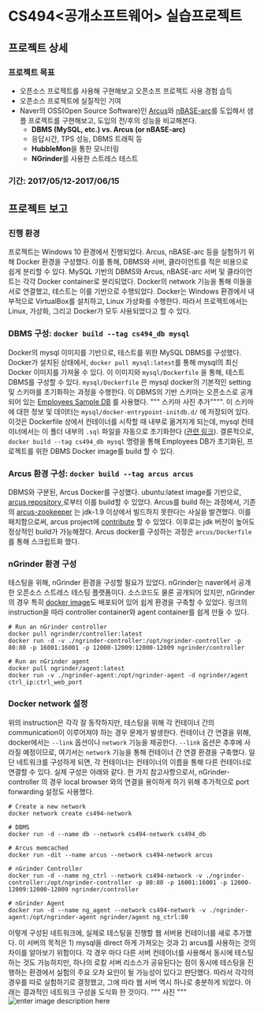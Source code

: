 # CS494<공개소프트웨어> 실습프로젝트 

## 프로젝트 상세
### 프로젝트 목표

 - 오픈소스 프로젝트를 사용해 구현해보고 오픈소프 프로젝트 사용 경험 습득
 - 오픈소스 프로젝트에 실질적인 기여
 - Naver의 OSS(Open Source Software)인 [Arcus](https://naver.github.io/arcus/)와 [nBASE-arc](https://github.com/naver/nbase-arc)를 도입해서 샘플 프로젝트를 구현해보고, 도입의 전/후의 성능을 비교해본다.
	 - **DBMS (MySQL, etc.) vs. Arcus (or nBASE-arc)**
	 - 응답시간, TPS 성능, DBMS 트래픽 등
	 - **HubbleMon**을 통한 모니터링
	 - **NGrinder**를 사용한 스트레스 테스트

### 기간: 2017/05/12-2017/06/15

## 프로젝트 보고

### 진행 환경

  프로젝트는 Windows 10 환경에서 진행되었다. Arcus, nBASE-arc 등을 실험하기 위해 Docker 환경을 구성했다. 이를 통해, DBMS와 서버, 클라이언트를 적은 비용으로 쉽게 분리할 수 있다. MySQL 기반의 DBMS와 Arcus, nBASE-arc 서버 및 클라이언트는 각각 Docker container로 분리되었다. Docker의 network 기능을 통해 이들을 서로 연결했고, 테스트는 이를 기반으로 수행되었다. Docker는 Windows 환경에서 내부적으로 VirtualBox를 설치하고, Linux 가상화를 수행한다. 따라서 프로젝트에서는 Linux, 가상화, 그리고 Docker가 모두 사용되었다고 할 수 있다.

### DBMS 구성: `docker build --tag cs494_db mysql`

Docker의 mysql 이미지를 기반으로, 테스트를 위한 MySQL DBMS를 구성했다. Docker가 설치된 상태에서, `docker pull mysql:latest`를 통해 mysql의 최신 Docker 이미지를 가져올 수 있다. 이 이미지와 `mysql/Dockerfile` 을 통해, 테스트 DBMS를 구성할 수 있다. `mysql/Dockerfile` 은 mysql docker의 기본적인 setting 및 스키마를 초기화하는 과정을 수행한다. 
이 DBMS의 기반 스키마는 오픈소스로 공개되어 있는 [Employees Sample DB](https://github.com/datacharmer/test_db) 를 사용했다. """ 스키마 사진 추가"""". 이 스키마에 대한 정보 및 데이터는 `mysql/docker-entrypoint-initdb.d/` 에 저장되어 있다. 이것은 Dockerfile 상에서 컨테이너를 시작할 때 내부로 옮겨지게 되는데, mysql 컨테이너에서는 이 폴더 내부의 `.sql` 파일을 자동으로 초기화한다 ([관련 링크](https://hub.docker.com/r/library/mysql/)). 
결론적으로, `docker build --tag cs494_db mysql` 명령을 통해 Employees DB가 초기화된, 프로젝트를 위한 DBMS Docker image를 build 할 수 있다. 

### Arcus 환경 구성: `docker build --tag arcus arcus`

DBMS와 구분된, Arcus Docker를 구성했다. ubuntu:latest image를 기반으로, [arcus repository ](https://github.com/naver/arcus) 로부터 이를 build할 수 있었다. Arcus를 build 하는 과정에서, 기존의 [arcus-zookeeper](https://github.com/naver/arcus-zookeeper) 는 jdk-1.9 이상에서 빌드하지 못한다는 사실을 발견했다. 이를 패치함으로써, arcus project에 [contribute](https://github.com/naver/arcus-zookeeper/pull/7) 할 수 있었다. 이후로는 jdk 버전이 높아도 정상적인 build가 가능해졌다. Arcus docker를 구성하는 과정은 `arcus/Dockerfile` 를 통해 스크립트화 했다. 

### nGrinder 환경 구성

테스팅을 위해, nGrinder 환경을 구성할 필요가 있었다. nGrinder는 naver에서 공개한 오픈소스 스트레스 테스팅 플랫폼이다. 소스코드도 물론 공개되어 있지만, nGrinder 의 경우 특히 [docker image](https://hub.docker.com/r/ngrinder/controller/)도 배포되어 있어 쉽게 환경을 구축할 수 있었다. 링크의 instruction을 따라 controller container와 agent container를 쉽게 만들 수 있다. 
```
# Run an nGrinder controller
docker pull ngrinder/controller:latest
docker run -d -v ./ngrinder-controller:/opt/ngrinder-controller -p 80:80 -p 16001:16001 -p 12000-12009:12000-12009 ngrinder/controller

# Run an nGrinder agent
docker pull ngrinder/agent:latest
docker run -v ./ngrinder-agent:/opt/ngrinder-agent -d ngrinder/agent ctrl_ip:ctrl_web_port
```

### Docker network 설정

위의 instruction은 각각 잘 동작하지만, 테스팅을 위해 각 컨테이너 간의 communication이 이루어져야 하는 경우 문제가 발생한다. 컨테이너 간 연결을 위해, docker에서는 `--link` 옵션이나 `network` 기능을 제공한다. `--link` 옵션은 추후에 사라질 예정이므로, 여기서는 `network` 기능을 통해 컨테이너 간 연결 환경을 구축했다.  일단 네트워크를 구성하게 되면, 각 컨테이너는 컨테이너의 이름을 통해 다른 컨테이너로 연결할 수 있다.  실제 구성은 아래와 같다. 한 가지 참고사항으로서, nGrinder-controller 의 경우 local browser 와의 연결을 용이하게 하기 위해 추가적으로 port forwarding 설정도 사용했다.  

```
# Create a new network
docker network create cs494-network

# DBMS
docker run -d --name db --network cs494-network cs494_db

# Arcus memcached
docker run -dit --name arcus --network cs494-network arcus

# nGrinder Controller 
docker run -d --name ng_ctrl --network cs494-network -v ./ngrinder-controller:/opt/ngrinder-controller -p 80:80 -p 16001:16001 -p 12000-12009:12000-12009 ngrinder/controller

# nGrinder Agent
docker run -d --name ng_agent --network cs494-network -v ./ngrinder-agent:/opt/ngrinder-agent ngrinder/agent ng_ctrl:80
``` 
 
이렇게 구성된 네트워크에, 실제로 테스팅을 진행할 웹 서버용 컨테이너를 새로 추가했다. 이 서버의 목적은 1) mysql을 direct 하게 가져오는 것과 2) arcus를 사용하는 것의 차이를 알아보기 위함이다. 각 경우 마다 다른 서버 컨테이너를 사용해서 동시에 테스팅 하는 것도 가능하지만,  하나의 로칼 서버 리소스가 공유된다는 점이 동시에 테스팅을 진행하는 환경에서 실험의 주요 오차 요인이 될 가능성이 있다고 판단했다. 따라서 각각의 경우를 따로 실험하기로 결정했고, 그에 따라 웹 서버 역시 하나로 충분하게 되었다. 아래는 결과적인 네트워크 구성을 도식화 한 것이다. 
""" 사진 """![enter image description here](%E3%85%81%E3%84%B4)
